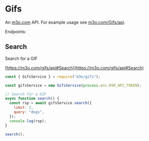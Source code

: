 # Gifs

An [m3o.com](https://m3o.com) API. For example usage see [m3o.com/Gifs/api](https://m3o.com/Gifs/api).

Endpoints:

## Search

Search for a GIF

[https://m3o.com/gifs/api#Search](https://m3o.com/gifs/api#Search)

```js
const { GifsService } = require("m3o/gifs");

const gifsService = new GifsService(process.env.M3O_API_TOKEN);

// Search for a GIF
async function search() {
  const rsp = await gifsService.search({
    limit: 2,
    query: "dogs",
  });
  console.log(rsp);
}

search();
```
